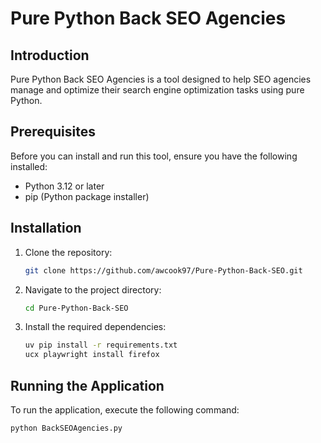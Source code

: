 # Pure Python Back SEO Agencies

## Introduction
Pure Python Back SEO Agencies is a tool designed to help SEO agencies manage and optimize their search engine optimization tasks using pure Python.

## Prerequisites
Before you can install and run this tool, ensure you have the following installed:
- Python 3.12 or later
- pip (Python package installer)

## Installation
1. Clone the repository:
    ```bash
    git clone https://github.com/awcook97/Pure-Python-Back-SEO.git
    ```
2. Navigate to the project directory:
    ```bash
    cd Pure-Python-Back-SEO
    ```
3. Install the required dependencies:
    ```bash
   uv pip install -r requirements.txt
   ucx playwright install firefox
    ```

## Running the Application
To run the application, execute the following command:
```bash
python BackSEOAgencies.py